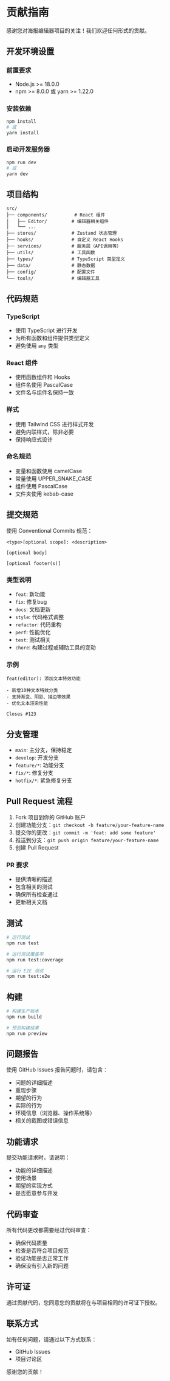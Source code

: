 # 贡献指南

感谢您对海报编辑器项目的关注！我们欢迎任何形式的贡献。

## 开发环境设置

### 前置要求
- Node.js >= 18.0.0
- npm >= 8.0.0 或 yarn >= 1.22.0

### 安装依赖
```bash
npm install
# 或
yarn install
```

### 启动开发服务器
```bash
npm run dev
# 或
yarn dev
```

## 项目结构

```
src/
├── components/          # React 组件
│   ├── Editor/         # 编辑器相关组件
│   └── ...
├── stores/             # Zustand 状态管理
├── hooks/              # 自定义 React Hooks
├── services/           # 服务层（API调用等）
├── utils/              # 工具函数
├── types/              # TypeScript 类型定义
├── data/               # 静态数据
├── config/             # 配置文件
└── tools/              # 编辑器工具
```

## 代码规范

### TypeScript
- 使用 TypeScript 进行开发
- 为所有函数和组件提供类型定义
- 避免使用 `any` 类型

### React 组件
- 使用函数组件和 Hooks
- 组件名使用 PascalCase
- 文件名与组件名保持一致

### 样式
- 使用 Tailwind CSS 进行样式开发
- 避免内联样式，除非必要
- 保持响应式设计

### 命名规范
- 变量和函数使用 camelCase
- 常量使用 UPPER_SNAKE_CASE
- 组件使用 PascalCase
- 文件夹使用 kebab-case

## 提交规范

使用 Conventional Commits 规范：

```
<type>[optional scope]: <description>

[optional body]

[optional footer(s)]
```

### 类型说明
- `feat`: 新功能
- `fix`: 修复bug
- `docs`: 文档更新
- `style`: 代码格式调整
- `refactor`: 代码重构
- `perf`: 性能优化
- `test`: 测试相关
- `chore`: 构建过程或辅助工具的变动

### 示例
```
feat(editor): 添加文本特效功能

- 新增10种文本特效分类
- 支持渐变、阴影、描边等效果
- 优化文本渲染性能

Closes #123
```

## 分支管理

- `main`: 主分支，保持稳定
- `develop`: 开发分支
- `feature/*`: 功能分支
- `fix/*`: 修复分支
- `hotfix/*`: 紧急修复分支

## Pull Request 流程

1. Fork 项目到你的 GitHub 账户
2. 创建功能分支：`git checkout -b feature/your-feature-name`
3. 提交你的更改：`git commit -m 'feat: add some feature'`
4. 推送到分支：`git push origin feature/your-feature-name`
5. 创建 Pull Request

### PR 要求
- 提供清晰的描述
- 包含相关的测试
- 确保所有检查通过
- 更新相关文档

## 测试

```bash
# 运行测试
npm run test

# 运行测试覆盖率
npm run test:coverage

# 运行 E2E 测试
npm run test:e2e
```

## 构建

```bash
# 构建生产版本
npm run build

# 预览构建结果
npm run preview
```

## 问题报告

使用 GitHub Issues 报告问题时，请包含：

- 问题的详细描述
- 重现步骤
- 期望的行为
- 实际的行为
- 环境信息（浏览器、操作系统等）
- 相关的截图或错误信息

## 功能请求

提交功能请求时，请说明：

- 功能的详细描述
- 使用场景
- 期望的实现方式
- 是否愿意参与开发

## 代码审查

所有代码更改都需要经过代码审查：

- 确保代码质量
- 检查是否符合项目规范
- 验证功能是否正常工作
- 确保没有引入新的问题

## 许可证

通过贡献代码，您同意您的贡献将在与项目相同的许可证下授权。

## 联系方式

如有任何问题，请通过以下方式联系：

- GitHub Issues
- 项目讨论区

感谢您的贡献！